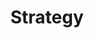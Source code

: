 ---
title: Strategy
description: This series guides you through the optimal and effcient ways to get you core Eco (Marco) up and running quickly for each Race.
---